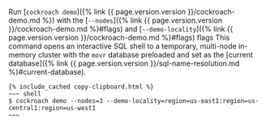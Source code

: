 Run [`cockroach demo`]({% link {{ page.version.version }}/cockroach-demo.md %}) with the [`--nodes`]({% link {{ page.version.version }}/cockroach-demo.md %}#flags) and [`--demo-locality`]({% link {{ page.version.version }}/cockroach-demo.md %}#flags) flags This command opens an interactive SQL shell to a temporary, multi-node in-memory cluster with the `movr` database preloaded and set as the [current database]({% link {{ page.version.version }}/sql-name-resolution.md %}#current-database).

    {% include_cached copy-clipboard.html %}
    ~~~ shell
    $ cockroach demo --nodes=3 --demo-locality=region=us-east1:region=us-central1:region=us-west1
    ~~~
